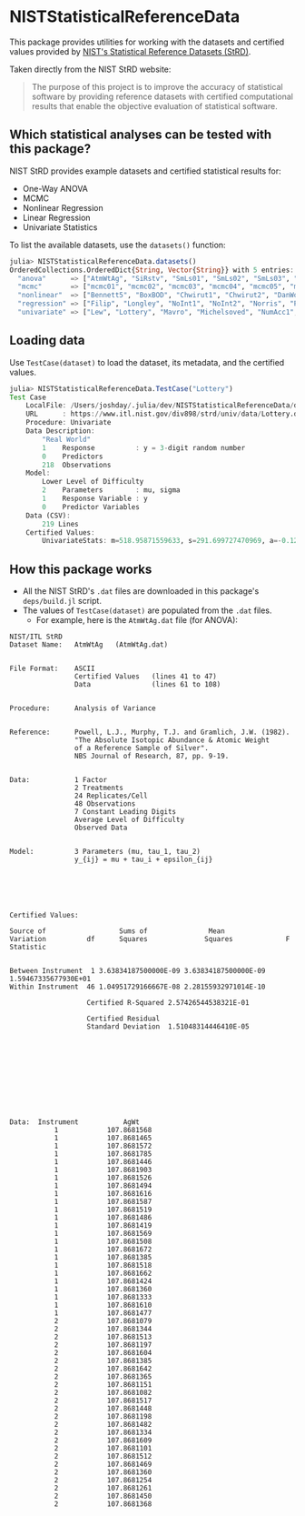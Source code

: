 # NISTStatisticalReferenceData

This package provides utilities for working with the datasets and certified values provided by
[NIST's Statistical Reference Datasets (StRD)](https://www.itl.nist.gov/div898/strd/).

Taken directly from the NIST StRD website:

> The purpose of this project is to improve the accuracy of statistical software 
> by providing reference datasets with certified computational results that enable 
> the objective evaluation of statistical software.

## Which statistical analyses can be tested with this package?

NIST StRD provides example datasets and certified statistical results for:

- One-Way ANOVA
- MCMC
- Nonlinear Regression
- Linear Regression
- Univariate Statistics

To list the available datasets, use the `datasets()` function:

```julia
julia> NISTStatisticalReferenceData.datasets()
OrderedCollections.OrderedDict{String, Vector{String}} with 5 entries:
  "anova"      => ["AtmWtAg", "SiRstv", "SmLs01", "SmLs02", "SmLs03", "SmLs04", "SmLs05", "SmLs06", "SmLs07", "SmLs08", "SmLs09"]
  "mcmc"       => ["mcmc01", "mcmc02", "mcmc03", "mcmc04", "mcmc05", "mcmc06"]
  "nonlinear"  => ["Bennett5", "BoxBOD", "Chwirut1", "Chwirut2", "DanWood", "ENSO", "Eckerle4", "Gauss1", "Gauss2", "Gauss3",  …] 
  "regression" => ["Filip", "Longley", "NoInt1", "NoInt2", "Norris", "Pontius", "Wampler1", "Wampler2", "Wampler3", "Wampler4", "Wampler5"]
  "univariate" => ["Lew", "Lottery", "Mavro", "Michelsoved", "NumAcc1", "NumAcc2", "NumAcc3", "NumAcc4", "PiDigitsved"]
```

## Loading data

Use `TestCase(dataset)` to load the dataset, its metadata, and the certified values.

```julia
julia> NISTStatisticalReferenceData.TestCase("Lottery")
Test Case
    LocalFile: /Users/joshday/.julia/dev/NISTStatisticalReferenceData/deps/univariate/Lottery.dat
    URL      : https://www.itl.nist.gov/div898/strd/univ/data/Lottery.dat
    Procedure: Univariate
    Data Description: 
        "Real World"
        1    Response          : y = 3-digit random number
        0    Predictors
        218  Observations
    Model: 
        Lower Level of Difficulty
        2    Parameters        : mu, sigma
        1    Response Variable : y
        0    Predictor Variables
    Data (CSV): 
        219 Lines
    Certified Values:
        UnivariateStats: m=518.95871559633, s=291.699727470969, a=-0.120948622967393, n=218 | exact=false
```

## How this package works 

- All the NIST StRD's `.dat` files are downloaded in this package's `deps/build.jl` script.
- The values of `TestCase(dataset)` are populated from the `.dat` files.
  - For example, here is the `AtmWtAg.dat` file (for ANOVA):

```
NIST/ITL StRD 
Dataset Name:   AtmWtAg   (AtmWtAg.dat)


File Format:    ASCII
                Certified Values   (lines 41 to 47)
                Data               (lines 61 to 108) 


Procedure:      Analysis of Variance


Reference:      Powell, L.J., Murphy, T.J. and Gramlich, J.W. (1982).
                "The Absolute Isotopic Abundance & Atomic Weight
                of a Reference Sample of Silver".
                NBS Journal of Research, 87, pp. 9-19.


Data:           1 Factor
                2 Treatments
                24 Replicates/Cell
                48 Observations
                7 Constant Leading Digits
                Average Level of Difficulty
                Observed Data


Model:          3 Parameters (mu, tau_1, tau_2)
                y_{ij} = mu + tau_i + epsilon_{ij}






Certified Values:

Source of                  Sums of               Mean               
Variation          df      Squares              Squares             F Statistic


Between Instrument  1 3.63834187500000E-09 3.63834187500000E-09 1.59467335677930E+01
Within Instrument  46 1.04951729166667E-08 2.28155932971014E-10

                   Certified R-Squared 2.57426544538321E-01

                   Certified Residual
                   Standard Deviation  1.51048314446410E-05











Data:  Instrument           AgWt
           1            107.8681568
           1            107.8681465
           1            107.8681572
           1            107.8681785
           1            107.8681446
           1            107.8681903
           1            107.8681526
           1            107.8681494
           1            107.8681616
           1            107.8681587
           1            107.8681519
           1            107.8681486
           1            107.8681419
           1            107.8681569
           1            107.8681508
           1            107.8681672
           1            107.8681385
           1            107.8681518
           1            107.8681662
           1            107.8681424
           1            107.8681360
           1            107.8681333
           1            107.8681610
           1            107.8681477
           2            107.8681079
           2            107.8681344
           2            107.8681513
           2            107.8681197
           2            107.8681604
           2            107.8681385
           2            107.8681642
           2            107.8681365
           2            107.8681151
           2            107.8681082
           2            107.8681517
           2            107.8681448
           2            107.8681198
           2            107.8681482
           2            107.8681334
           2            107.8681609
           2            107.8681101
           2            107.8681512
           2            107.8681469
           2            107.8681360
           2            107.8681254
           2            107.8681261
           2            107.8681450
           2            107.8681368
```
